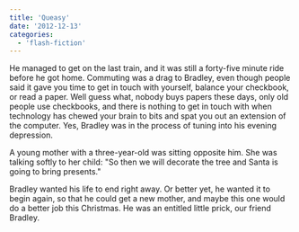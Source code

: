 ```yaml
---
title: 'Queasy'
date: '2012-12-13'
categories:
  - 'flash-fiction'
---
```


He managed to get on the last train, and it was still a forty-five minute ride
before he got home. Commuting was a drag to Bradley, even though people said it
gave you time to get in touch with yourself, balance your checkbook, or read a
paper. Well guess what, nobody buys papers these days, only old people use
checkbooks, and there is nothing to get in touch with when technology has chewed
your brain to bits and spat you out an extension of the computer. Yes, Bradley
was in the process of tuning into his evening depression.

<!-- truncate -->

A young mother with a three-year-old was sitting opposite him. She was talking
softly to her child: "So then we will decorate the tree and Santa is going to
bring presents."

Bradley wanted his life to end right away. Or better yet, he wanted it to begin
again, so that he could get a new mother, and maybe this one would do a better
job this Christmas. He was an entitled little prick, our friend Bradley.
